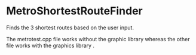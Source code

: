# MetroShortestRouteFinder

Finds the 3 shortest routes based on the user input.

The metrotest.cpp file works without the graphic library whereas the other file works with the graphics library .
